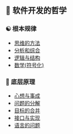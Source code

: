 
## 🌴 软件开发的哲学

### ☯️ 根本规律

- [思维的方法](./software/ultimate/思维的方法.md)
- [分析和综合](./software/ultimate/分析和综合.md)
- [逻辑与结构](./software/ultimate/逻辑与结构.md)
- [数学(符号化)](./software/ultimate/数学(符号化).md)

### 🚀 底层原理

- [心想与事成](./software/formula/心想与事成.md)
- [问题的分解](./software/formula/问题的分解.md)
- [目标的合并](./software/formula/目标的合并.md)
- [接口与实现](./software/formula/接口与实现.md)
- [语言的问题](./software/formula/语言的问题.md)

<div style="height: 200px"></div>